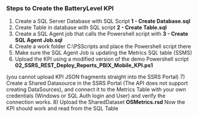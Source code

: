 ### Steps to Create the BatteryLevel KPI

1) Create a SQL Server Database with SQL Script **1 - Create Database.sql**
2) Create Table in database with SQL script **2 - Create Table.sql**
3) Create a SQL Agent job that calls the Powershell script with **3 - Create SQL Agent Job.sql**
4) Create a work folder C:\PSScripts and place the Powershell script there
5) Make sure the SQL Agent Job is updating the Metrics SQL table (SSMS)
6) Upload the KPI using a modified version of the demo Powershell script **02_SSRS_REST_Deploy_Reports_PBIX_Mobile_KPI.ps1**

(you cannot upload KPI JSON fragments straight into the SSRS Portal)
7) Create a Shared Datasource in the SSRS Portal (The API does not support creating DataSources), and connect it to 
the Metrics Table with your own credentials (Windows or SQL Auth login and User) and verify the connection works.
8) Upload the SharedDataset **OSMetrics.rsd**
Now the KPI should work and read from the SQL Table
